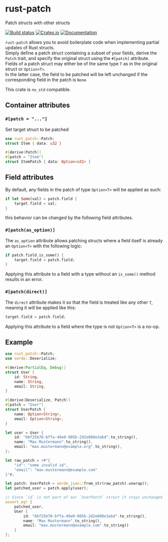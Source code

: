 # rust-patch
Patch structs with other structs

[![Build status](https://github.com/netthier/rust-patch/actions/workflows/rust.yml/badge.svg?branch=main)](https://github.com/netthier/rust-patch/actions/workflows/rust.yml)
[![Crates.io](https://img.shields.io/crates/v/rust-patch)](https://crates.io/crates/rust-patch)
[![Documentation](https://docs.rs/rust-patch/badge.svg)](https://docs.rs/rust-patch)

`rust-patch` allows you to avoid boilerplate code when implementing partial updates of Rust structs.  
Simply define a patch struct containing a subset of your fields, derive the `Patch` trait,
and specify the original struct using the `#[patch]` attribute.  
Fields of a patch struct may either be of the same type `T` as in the original struct or `Option<T>`.  
In the latter case, the field to be patched will be left unchanged if the corresponding field in the patch is `None`

This crate is `no_std` compatible.

## Container attributes
### `#[patch = "..."]`
Set target struct to be patched
```rust
use rust_patch::Patch;
struct Item { data: u32 }

#[derive(Patch)]
#[patch = "Item"]
struct ItemPatch { data: Option<u32> }
```
## Field attributes
By default, any fields in the patch of type `Option<T>` will be applied as such:
```rust ignore
if let Some(val) = patch.field {
    target.field = val;
} 
```
this behavior can be changed by the following field attributes.
### `#[patch(as_option)]`
The `as_option` attribute allows patching structs where a field itself is already an `Option<T>` with the following logic:
```rust ignore
if patch.field.is_some() {
    target.field = patch.field;
}
```
Applying this attribute to a field with a type without an `is_some()` method results in an error.

### `#[patch(direct)]`
The `direct` attribute makes it so that the field is treated like any other `T`, meaning it will be applied like this:
```rust ignore
target.field = patch.field;
```
Applying this attribute to a field where the type is not `Option<T>` is a no-op.

## Example
```rust
use rust_patch::Patch;
use serde::Deserialize;

#[derive(PartialEq, Debug)]
struct User {
    id: String,
    name: String,
    email: String,
}

#[derive(Deserialize, Patch)]
#[patch = "User"]
struct UserPatch {
    name: Option<String>,
    email: Option<String>,
}

let user = User {
    id: "6bf25b70-bffa-49e0-905b-2d2e608e3abd".to_string(),
    name: "Max Mustermann".to_string(),
    email: "max.mustermann@example.org".to_string(),
};

let raw_patch = r#"{
    "id": "some invalid id",
    "email": "max.mustermann@example.com"
}"#;

let patch: UserPatch = serde_json::from_str(raw_patch).unwrap();
let patched_user = patch.apply(user);

// Since `id` is not part of our `UserPatch` struct it stays unchanged
assert_eq! {
    patched_user,
    User {
        id: "6bf25b70-bffa-49e0-905b-2d2e608e3abd".to_string(),
        name: "Max Mustermann".to_string(),
        email: "max.mustermann@example.com".to_string()
    }
};
```